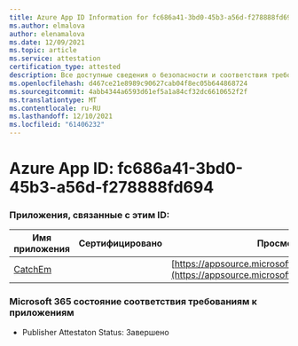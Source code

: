 ```yaml
---
title: Azure App ID Information for fc686a41-3bd0-45b3-a56d-f278888fd694
ms.author: elmalova
author: elenamalova
ms.date: 12/09/2021
ms.topic: article
ms.service: attestation
certification_type: attested
description: Все доступные сведения о безопасности и соответствия требованиям для fc686a41-3bd0-45b3-a56d-f278888fd694.
ms.openlocfilehash: d467ce21e8989c90627cab04f8ec05b644868724
ms.sourcegitcommit: 4abb4344a6593d61ef5a1a84cf32dc6610652f2f
ms.translationtype: MT
ms.contentlocale: ru-RU
ms.lasthandoff: 12/10/2021
ms.locfileid: "61406232"
---
```

# <a name="azure-app-id-fc686a41-3bd0-45b3-a56d-f278888fd694"></a>Azure App ID: fc686a41-3bd0-45b3-a56d-f278888fd694


### <a name="apps-associated-with-this-id"></a>Приложения, связанные с этим ID:
| **Имя приложения** | **Сертифицировано** | **Просмотр в AppSource** |
|--------------|---------------|-----------------------|
| [CatchEm](https://docs.microsoft.com/microsoft-365-app-certification/forward/WA200002639) |  | [https://appsource.microsoft.com/product/office/WA200002639](https://appsource.microsoft.com/product/office/WA200002639) |

### <a name="microsoft-365-app-compliance-status"></a>Microsoft 365 состояние соответствия требованиям к приложениям
- Publisher Attestaton Status: Завершено
